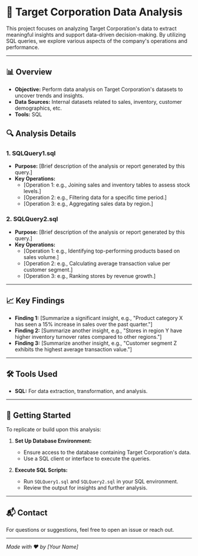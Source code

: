 # 🎯 Target Corporation Data Analysis

This project focuses on analyzing Target Corporation's data to extract meaningful insights and support data-driven decision-making. By utilizing SQL queries, we explore various aspects of the company's operations and performance.

---

## 📊 Overview

- **Objective:** Perform data analysis on Target Corporation's datasets to uncover trends and insights.
- **Data Sources:** Internal datasets related to sales, inventory, customer demographics, etc.
- **Tools:** SQL


## 🔍 Analysis Details

### 1. SQLQuery1.sql
- **Purpose:** [Brief description of the analysis or report generated by this query.]
- **Key Operations:**
  - [Operation 1: e.g., Joining sales and inventory tables to assess stock levels.]
  - [Operation 2: e.g., Filtering data for a specific time period.]
  - [Operation 3: e.g., Aggregating sales data by region.]

### 2. SQLQuery2.sql
- **Purpose:** [Brief description of the analysis or report generated by this query.]
- **Key Operations:**
  - [Operation 1: e.g., Identifying top-performing products based on sales volume.]
  - [Operation 2: e.g., Calculating average transaction value per customer segment.]
  - [Operation 3: e.g., Ranking stores by revenue growth.]

---

## 📈 Key Findings

- **Finding 1:** [Summarize a significant insight, e.g., "Product category X has seen a 15% increase in sales over the past quarter."]
- **Finding 2:** [Summarize another insight, e.g., "Stores in region Y have higher inventory turnover rates compared to other regions."]
- **Finding 3:** [Summarize another insight, e.g., "Customer segment Z exhibits the highest average transaction value."]

---

## 🛠️ Tools Used

- **SQL:** For data extraction, transformation, and analysis.

---

## 🚀 Getting Started

To replicate or build upon this analysis:

1. **Set Up Database Environment:**
   - Ensure access to the database containing Target Corporation's data.
   - Use a SQL client or interface to execute the queries.

2. **Execute SQL Scripts:**
   - Run `SQLQuery1.sql` and `SQLQuery2.sql` in your SQL environment.
   - Review the output for insights and further analysis.

---

## 📬 Contact

For questions or suggestions, feel free to open an issue or reach out.

---

*Made with ❤️ by [Your Name]*
